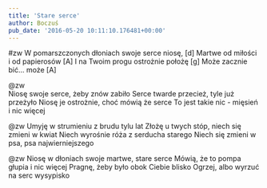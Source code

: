 ```yaml
---
title: 'Stare serce'
author: Boczuś
pub_date: '2016-05-20 10:11:10.176481+00:00'
---
```


#zw
W pomarszczonych dłoniach swoje serce niosę,	[d]
Martwe od miłości i od papierosów				[A]
I na Twoim progu ostrożnie położę				[g]
Może zacznie bić... może					           [A]

@zw				
Niosę swoje serce, żeby znów zabiło
Serce twarde przecież, tyle już przeżyło
Niosę je ostrożnie, choć mówią że serce
To jest takie nic - mięsień i nic więcej

@zw
Umyję w strumieniu z brudu tylu lat
Złożę u twych stóp, niech się zmieni w kwiat
Niech wyrośnie róża z serducha starego
Niech się zmieni w psa, psa najwierniejszego

@zw
Niosę w dłoniach swoje martwe, stare serce
Mówią, że to pompa głupia i nic więcej
Pragnę, żeby było obok Ciebie blisko
Ogrzej, albo wyrzuć na serc wysypisko
